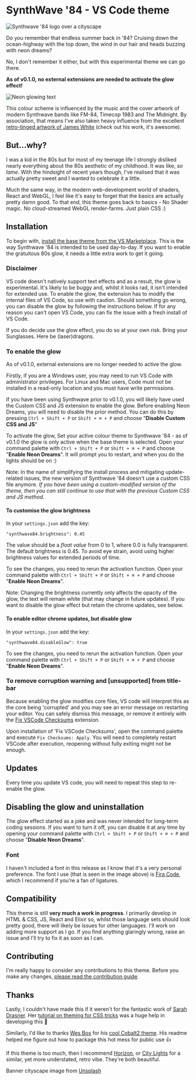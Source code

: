 # SynthWave '84 - VS Code theme
![Synthwave '84 logo over a cityscape](https://github.com/robb0wen/synthwave-vscode/raw/HEAD/banner.png)

Do you remember that endless summer back in '84? Cruising down the ocean-highway with the top down, the wind in our hair and heads buzzing with neon dreams? 

No, I don't remember it either, but with this experimental theme we can go there. 

__As of v0.1.0, no external extensions are needed to activate the glow effect!__ 

![Neon glowing text](https://github.com/robb0wen/synthwave-vscode/raw/HEAD/theme.jpg)

This colour scheme is influenced by the music and the cover artwork of modern Synthwave bands like FM-84, Timecop 1983 and The Midnight. By association, that means I've also taken heavy influence from the excellent [retro-tinged artwork of James White](https://signalnoise.com/) (check out his work, it's awesome).

## But...why?
I was a kid in the 80s but for most of my teenage life I strongly disliked nearly everything about the 80s aesthetic of my childhood. It was like, _so lame_. With the hindsight of recent years though, I've realised that it was actually pretty sweet and I wanted to celebrate it a little. 

Much the same way, in the modern web-development world of shaders, React and WebGL, I feel like it's easy to forget that the basics are actually pretty damn good. To that end, this theme goes back to basics - No Shader magic. No cloud-streamed WebGL render-farms. Just plain CSS :)

## Installation
To begin with, [install the base theme from the VS Marketplace](https://marketplace.visualstudio.com/items?itemName=RobbOwen.synthwave-vscode). This is the way Synthwave '84 is intended to be used day-to-day. If you want to enable the gratuitous 80s glow, it needs a little extra work to get it going. 

### Disclaimer
VS code doesn't natively support text effects and as a result, the glow is experimental. It's likely to be buggy and, whilst it looks rad, it isn't intended for extended use. To enable the glow, the extension has to modify the internal files of VS Code, so use with caution. Should something go wrong, you can disable the glow by following the instructions below. If for any reason you can't open VS Code, you can fix the issue with a fresh install of VS Code.

If you do decide use the glow effect, you do so at your own risk. Bring your Sunglasses. Here be (laser)dragons.

### To enable the glow
As of v0.1.0, external extensions are no longer needed to active the glow. 

Firstly, if you are a Windows user, you may need to run VS Code with administrator privileges. For Linux and Mac users, Code must not be installed in a read-only location and you must have write permissions.

If you have been using Synthwave prior to v0.1.0, you will likely have used the Custom CSS and JS extension to enable the glow. Before enabling Neon Dreams, you will need to disable the prior method. You can do this by pressing `Ctrl + Shift + P` or `Shift + ⌘ + P` and choose "__Disable Custom CSS and JS__"

To activate the glow, Set your active colour theme to Synthwave '84 - as of v0.1.0 the glow is only active when the base theme is selected. Open your command palette with `Ctrl + Shift + P` or `Shift + ⌘ + P` and choose "__Enable Neon Dreams__". It will prompt you to restart, and when you do the lights should be on :)

Note: In the name of simplifying the install process and mitigating update-related issues, the new version of Synthwave '84 doesn't use a custom CSS file anymore. _If you have been using a custom-modified version of the theme, then you can still continue to use that with the previous Custom CSS and JS method_.

#### To customise the glow brightness
In your `settings.json` add the key:
```
"synthwave84.brightness": 0.45
```
The value should be a _float value_ from 0 to 1, where 0.0 is fully transparent. The default brightness is 0.45. To avoid eye strain, avoid using higher brightness values for extended periods of time. 

To see the changes, you need to rerun the activation function. Open your command palette with `Ctrl + Shift + P` or `Shift + ⌘ + P` and choose "__Enable Neon Dreams__".

Note: Changing the brightness currently only affects the opacity of the glow, the text will remain white (that may change in future updates). If you want to disable the glow effect but retain the chrome updates, see below.

#### To enable editor chrome updates, but disable glow
In your `settings.json` add the key:
```
"synthwave84.disableGlow": true
```
To see the changes, you need to rerun the activation function. Open your command palette with `Ctrl + Shift + P` or `Shift + ⌘ + P` and choose "__Enable Neon Dreams__".

### To remove corruption warning and [unsupported] from title-bar
Because enabling the glow modifies core files, VS code will interpret this as the core being 'corrupted' and you may see an error message on restarting your editor. You can safely dismiss this message, or remove it entirely with the [Fix VSCode Checksums](https://marketplace.visualstudio.com/items?itemName=lehni.vscode-fix-checksums 'Fix VSCode Checksums') extension.

Upon installation of 'Fix VSCode Checksums', open the command palette and execute `Fix Checksums: Apply`. You will need to completely restart VSCode after execution, reopening without fully exiting might not be enough.

## Updates
Every time you update VS code, you will need to repeat this step to re-enable the glow.

## Disabling the glow and uninstallation
The glow effect started as a joke and was never intended for long-term coding sessions. If you want to turn it off, you can disable it at any time by opening your command palette with `Ctrl + Shift + P` or `Shift + ⌘ + P` and choose "__Disable Neon Dreams__".

### Font
I haven't included a font in this release as I know that it's a very personal preference. The font I use (that is seen in the image above) is [Fira Code](https://github.com/tonsky/FiraCode), which I recommend if you're a fan of ligatures.

## Compatibility
This theme is still **very much a work in progress**. I primarily develop in HTML & CSS, JS, React and Elixir so, whilst those language sets should look pretty good, there will likely be issues for other languages. I'll work on adding more support as I go. If you find anything glaringly wrong, raise an issue and I'll try to fix it as soon as I can.

## Contributing
I'm really happy to consider any contributions to this theme. Before you make any changes, [please read the contribution guide](https://github.com/robb0wen/synthwave-vscode/blob/master/CONTRIBUTING.md).

## Thanks
Lastly, I couldn't have made this if it weren't for the fantastic work of [Sarah Drasner](https://twitter.com/sarah_edo). Her [tutorial on theming for CSS tricks](https://css-tricks.com/creating-a-vs-code-theme/) was a huge help in developing this 🙏

Similarly, I'd like to thanks [Wes Bos](https://twitter.com/wesbos) for his [cool Cobalt2 theme](https://github.com/wesbos/cobalt2-vscode). His readme helped me figure out how to package this hot mess for public use 👍

If this theme is too much, then I recommend [Horizon](https://github.com/jolaleye/horizon-theme-vscode), or [City Lights](http://citylights.xyz/) for a similar, yet more understated, retro vibe. They're both beautiful.

Banner cityscape image from [Unsplash](https://unsplash.com/photos/DxHR8K5Egjk)
